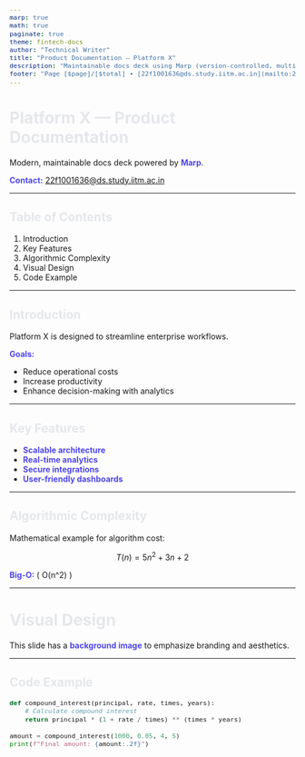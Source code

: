 ```yaml
---
marp: true
math: true
paginate: true
theme: fintech-docs
author: "Technical Writer"
title: "Product Documentation — Platform X"
description: "Maintainable docs deck using Marp (version-controlled, multi-format)."
footer: "Page [$page]/[$total] • [22f1001636@ds.study.iitm.ac.in](mailto:22f1001636@ds.study.iitm.ac.in)"
---
```


<style>
/* @theme fintech-docs */
@import 'gaia';

:root {
  --accent: #4f46e5; /* indigo */
  --ink: #e5e7eb;    /* gray-200 */
  --bg: #0b1020;
}

section {
  font-family: Inter, "Segoe UI", Roboto, Helvetica, Arial, sans-serif;
  letter-spacing: 0.1px;
}

h1, h2, h3 { color: var(--ink); }
strong { color: var(--accent); }

section.lead {
  background: radial-gradient(1200px 600px at 80% 10%, #1f2937, #0b1020);
  color: var(--ink);
}

code, pre { font-size: 0.9em; }
pre code { line-height: 1.35; }

section.white-text { color: white; text-shadow: 0 2px 6px rgba(0,0,0,.35); }
section.narrow ul { max-width: 80%; }
</style>

<!-- _class: lead -->
# Platform X — Product Documentation

Modern, maintainable docs deck powered by **Marp**.

**Contact:** [22f1001636@ds.study.iitm.ac.in](mailto:22f1001636@ds.study.iitm.ac.in)

---

## Table of Contents

1. Introduction  
2. Key Features  
3. Algorithmic Complexity  
4. Visual Design  
5. Code Example

---

## Introduction

Platform X is designed to streamline enterprise workflows.  

**Goals:**  
- Reduce operational costs  
- Increase productivity  
- Enhance decision-making with analytics

---

## Key Features

- **Scalable architecture**
- **Real-time analytics**
- **Secure integrations**
- **User-friendly dashboards**

---

## Algorithmic Complexity

Mathematical example for algorithm cost:

$$
T(n) = 5n^2 + 3n + 2
$$

**Big-O:** \( O(n^2) \)

---

<!-- _backgroundImage: url(https://images.unsplash.com/photo-1508780709619-79562169bc64?auto=format&fit=crop&w=1600&q=80) -->
<!-- _class: white-text -->
# Visual Design

This slide has a **background image** to emphasize branding and aesthetics.

---

## Code Example

```python
def compound_interest(principal, rate, times, years):
    # Calculate compound interest
    return principal * (1 + rate / times) ** (times * years)

amount = compound_interest(1000, 0.05, 4, 5)
print(f"Final amount: {amount:.2f}")
